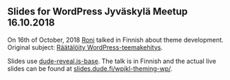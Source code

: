 ## Slides for WordPress Jyväskylä Meetup 16.10.2018

On 16th of October, 2018 [Roni](https://profiles.wordpress.org/rolle) talked in Finnish about theme development. Original subject: [Räätälöity WordPress-teemakehitys](https://www.meetup.com/Jyvaskyla-WordPress-Meetup/events/xgzznpyxnbvb/).

Slides use [dude-reveal.js-base](https://github.com/digitoimistodude/dude-reveal.js-base). The talk is in Finnish and the actual live slides can be found at [slides.dude.fi/wpjkl-theming-wp/](https://slides.dude.fi/wpjkl-theming-wp/).